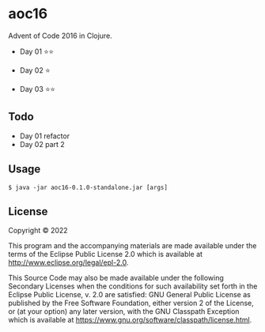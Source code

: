 # aoc16

Advent of Code 2016 in Clojure.

- Day 01 ⭐⭐

- Day 02 ⭐

- Day 03 ⭐⭐


## Todo

- Day 01 refactor
- Day 02 part 2

## Usage

    $ java -jar aoc16-0.1.0-standalone.jar [args]

## License

Copyright © 2022

This program and the accompanying materials are made available under the
terms of the Eclipse Public License 2.0 which is available at
http://www.eclipse.org/legal/epl-2.0.

This Source Code may also be made available under the following Secondary
Licenses when the conditions for such availability set forth in the Eclipse
Public License, v. 2.0 are satisfied: GNU General Public License as published by
the Free Software Foundation, either version 2 of the License, or (at your
option) any later version, with the GNU Classpath Exception which is available
at https://www.gnu.org/software/classpath/license.html.
